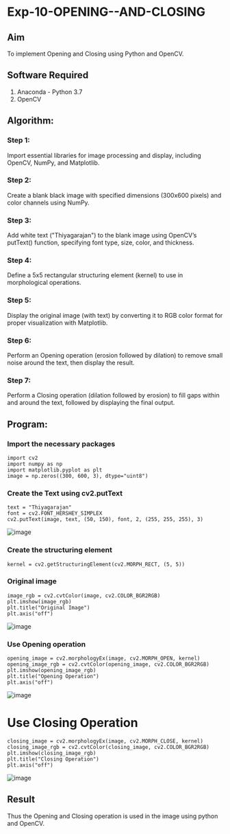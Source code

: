 # Exp-10-OPENING--AND-CLOSING
## Aim
To implement Opening and Closing using Python and OpenCV.

## Software Required
1. Anaconda - Python 3.7
2. OpenCV
## Algorithm:
### Step 1:

Import essential libraries for image processing and display, including OpenCV, NumPy, and Matplotlib.
### Step 2:

Create a blank black image with specified dimensions (300x600 pixels) and color channels using NumPy.
### Step 3:

Add white text ("Thiyagarajan") to the blank image using OpenCV’s putText() function, specifying font type, size, color, and thickness.
### Step 4:

Define a 5x5 rectangular structuring element (kernel) to use in morphological operations.
### Step 5:

Display the original image (with text) by converting it to RGB color format for proper visualization with Matplotlib.
### Step 6:

Perform an Opening operation (erosion followed by dilation) to remove small noise around the text, then display the result.
### Step 7:

Perform a Closing operation (dilation followed by erosion) to fill gaps within and around the text, followed by displaying the final output.

 
## Program:

### Import the necessary packages
```
import cv2
import numpy as np
import matplotlib.pyplot as plt
image = np.zeros((300, 600, 3), dtype="uint8")

```


### Create the Text using cv2.putText
```
text = "Thiyagarajan"
font = cv2.FONT_HERSHEY_SIMPLEX
cv2.putText(image, text, (50, 150), font, 2, (255, 255, 255), 3)
```
![image](https://github.com/user-attachments/assets/40a860b3-e1e3-47af-a9a1-f219524ad860)


### Create the structuring element
```
kernel = cv2.getStructuringElement(cv2.MORPH_RECT, (5, 5))
```

### Original image
```
image_rgb = cv2.cvtColor(image, cv2.COLOR_BGR2RGB)
plt.imshow(image_rgb)
plt.title("Original Image")
plt.axis("off")
```
![image](https://github.com/user-attachments/assets/90076c92-8068-4d65-bc01-4ed245ab4812)


### Use Opening operation
```
opening_image = cv2.morphologyEx(image, cv2.MORPH_OPEN, kernel)
opening_image_rgb = cv2.cvtColor(opening_image, cv2.COLOR_BGR2RGB)
plt.imshow(opening_image_rgb)
plt.title("Opening Operation")
plt.axis("off")
```
![image](https://github.com/user-attachments/assets/1279bec4-8ddb-4837-bd6c-5a3a3f8e1420)


# Use Closing Operation
```
closing_image = cv2.morphologyEx(image, cv2.MORPH_CLOSE, kernel)
closing_image_rgb = cv2.cvtColor(closing_image, cv2.COLOR_BGR2RGB)
plt.imshow(closing_image_rgb)
plt.title("Closing Operation")
plt.axis("off")
```
![image](https://github.com/user-attachments/assets/5a9c4624-0d91-40db-a724-bfb62725fa6e)


## Result
Thus the Opening and Closing operation is used in the image using python and OpenCV.
